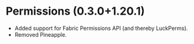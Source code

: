 # Permissions (0.3.0+1.20.1)
* Added support for Fabric Permissions API (and thereby LuckPerms).
* Removed Pineapple.
